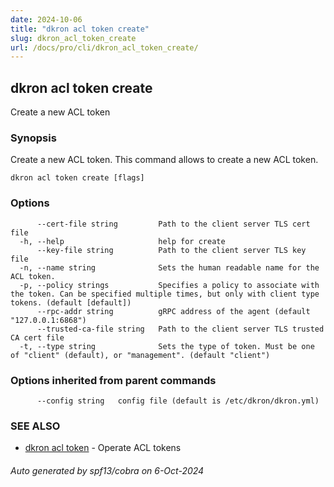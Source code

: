 ```yaml
---
date: 2024-10-06
title: "dkron acl token create"
slug: dkron_acl_token_create
url: /docs/pro/cli/dkron_acl_token_create/
---
```

## dkron acl token create

Create a new ACL token

### Synopsis

Create a new ACL token. This command allows to create a new ACL token.

```
dkron acl token create [flags]
```

### Options

```
      --cert-file string         Path to the client server TLS cert file
  -h, --help                     help for create
      --key-file string          Path to the client server TLS key file
  -n, --name string              Sets the human readable name for the ACL token.
  -p, --policy strings           Specifies a policy to associate with the token. Can be specified multiple times, but only with client type tokens. (default [default])
      --rpc-addr string          gRPC address of the agent (default "127.0.0.1:6868")
      --trusted-ca-file string   Path to the client server TLS trusted CA cert file
  -t, --type string              Sets the type of token. Must be one of "client" (default), or "management". (default "client")
```

### Options inherited from parent commands

```
      --config string   config file (default is /etc/dkron/dkron.yml)
```

### SEE ALSO

* [dkron acl token](/docs/pro/cli/dkron_acl_token/)	 - Operate ACL tokens

###### Auto generated by spf13/cobra on 6-Oct-2024
